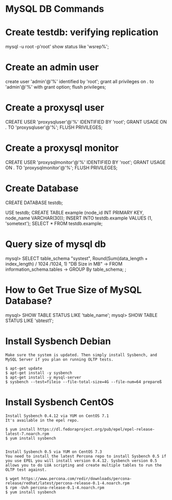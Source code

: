 # MySQL DB Commands

Create testdb: verifying replication
====================================
mysql -u root -p'root'
show status like 'wsrep%';


Create an admin user
=====================

create user 'admin'@'%' identified by 'root';
grant all privileges on *.* to 'admin'@'%' with grant option;
flush privileges;


Create a proxysql user
======================

CREATE USER 'proxysqluser'@'%' IDENTIFIED BY 'root';
GRANT USAGE ON *.* TO 'proxysqluser'@'%';
FLUSH PRIVILEGES;

Create a proxysql monitor
=========================
CREATE USER 'proxysqlmonitor'@'%' IDENTIFIED BY 'root';
GRANT USAGE ON *.* TO 'proxysqlmonitor'@'%';
FLUSH PRIVILEGES;


Create Database
===============

CREATE DATABASE testdb;

USE testdb;
CREATE TABLE example (node_id INT PRIMARY KEY, node_name VARCHAR(30));
INSERT INTO testdb.example VALUES (1, 'sometext');
SELECT * FROM testdb.example;


Query size of mysql db
======================

mysql> SELECT table_schema "systest", Round(Sum(data_length + index_length) / 1024 /1024, 1) "DB Size in MB"
    -> FROM information_schema.tables
    -> GROUP By table_schema;
;

How to Get True Size of MySQL Database?
=======================================
mysql> SHOW TABLE STATUS LIKE 'table_name';
mysql> SHOW TABLE STATUS LIKE 'sbtest1';



Install Sysbench Debian
=======================

	Make sure the system is updated. Then simply install Sysbench, and MySQL Server if you plan on running OLTP tests.

	$ apt-get update
	$ apt-get install -y sysbench
	$ apt-get install -y mysql-server
	$ sysbench --test=fileio --file-total-size=4G --file-num=64 prepareß


Install Sysbench CentOS
=======================

	Install Sysbench 0.4.12 via YUM on CentOS 7.1
	It's available in the epel repo.

	$ yum install https://dl.fedoraproject.org/pub/epel/epel-release-latest-7.noarch.rpm
	$ yum install sysbench


	Install Sysbench 0.5 via YUM on CentOS 7.3
	You need to install the latest Percona repo to install Sysbench 0.5 if you use EPEL you will install version 0.4.12. Sysbench version 0.5 allows you to do LUA scripting and create multiple tables to run the OLTP test against.

	$ wget https://www.percona.com/redir/downloads/percona-release/redhat/latest/percona-release-0.1-4.noarch.rpm
	$ rpm -Uvh percona-release-0.1-4.noarch.rpm
	$ yum install sysbench
